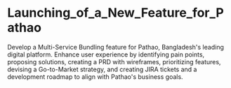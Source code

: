 # Launching_of_a_New_Feature_for_Pathao
Develop a Multi-Service Bundling feature for Pathao, Bangladesh's leading digital platform. Enhance user experience by identifying pain points, proposing solutions, creating a PRD with wireframes, prioritizing features, devising a Go-to-Market strategy, and creating JIRA tickets and a development roadmap to align with Pathao's business goals.
